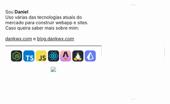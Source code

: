 <div>
  <img align="right" img src="https://i.pinimg.com/564x/fc/6e/26/fc6e260da0a16cb59e53949a6d4e0e11.jpg" width="200" height="300" style="border-radius:50%">
  
</div>
<div style="font-size: 1.1em;">
</div>
<div style="font-size: 1.1em;">
</div>

Sou **Daniel**\
Uso várias das tecnologias atuais do mercado para construir webapp e sites.</br>
Caso queira saber mais sobre mim:</br></br>
<a href="https://dankwx.com" target="_blank" rel="noreferrer noopener">dankwx.com</a> e <a href="https://blog.dankwx.com" target="_blank">blog.dankwx.com</a>
<p align="right">
  </p>
<!-- <img src="https://blinkies.neocities.org/b/display/0148-kirbyswim.gif" alt="node.js" height="20"/> -->

<hr/>


<p align="center"> 
  <a href="https://nodejs.org/en">
    <img src="https://github.com/tandpfun/skill-icons/raw/main/icons/NodeJS-Dark.svg" alt="node.js" height="35"/></a>
  <a href="https://www.typescriptlang.org/">
      <img src="https://github.com/tandpfun/skill-icons/raw/main/icons/TypeScript.svg" alt="typescript" height="35"/></a>
  <a href="https://developer.mozilla.org/en-US/docs/Web/JavaScript">
    <img src="https://github.com/tandpfun/skill-icons/raw/main/icons/JavaScript.svg" alt="javascript"height="35"/></a>
  <a href="https://reactjs.org/">
    <img src="https://github.com/tandpfun/skill-icons/raw/main/icons/React-Dark.svg" alt="react" height="35"/></a>
   <a href="https://astro.build/">
    <img src="https://github.com/tandpfun/skill-icons/raw/main/icons/Astro.svg" alt="react" height="35"/></a>
  <a href="https://www.linux.org/">
      <img src="https://github.com/tandpfun/skill-icons/raw/main/icons/Linux-Dark.svg" alt="prima.io" height="35"/></a>
  <a href="https://www.prisma.io//">
      <img src="https://github.com/tandpfun/skill-icons/raw/main/icons/Prisma.svg" alt="linux" height="35"/></a>
  </p>
<p/>
<p align="center">
<img src="https://i.imgur.com/0S71XeR.gif" />
<p/>
